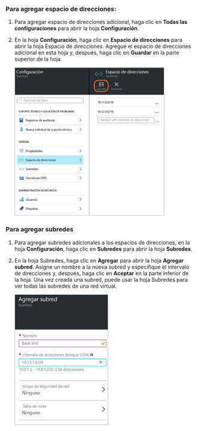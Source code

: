### Para agregar espacio de direcciones:
1. Para agregar espacio de direcciones adicional, haga clic en **Todas las configuraciones** para abrir la hoja **Configuración**. 
2. En la hoja **Configuración**, haga clic en **Espacio de direcciones** para abrir la hoja Espacio de direcciones. Agregue el espacio de direcciones adicional en esta hoja y, después, haga clic en **Guardar** en la parte superior de la hoja.
   
    ![Adición de espacio de direcciones](./media/vpn-gateway-additional-address-space-include/address400.png)

### Para agregar subredes
1. Para agregar subredes adicionales a los espacios de direcciones, en la hoja **Configuración**, haga clic en **Subredes** para abrir la hoja **Subredes**. 
2. En la hoja Subredes, haga clic en **Agregar** para abrir la hoja **Agregar subred**. Asigne un nombre a la nueva subred y especifique el intervalo de direcciones y, después, haga clic en **Aceptar** en la parte inferior de la hoja. Una vez creada una subred, puede usar la hoja Subredes para ver todas las subredes de una red virtual.

    ![Configuración de subred](./media/vpn-gateway-additional-address-space-include/addsubnet250.png)

<!----HONumber=AcomDC_0406_2016-->